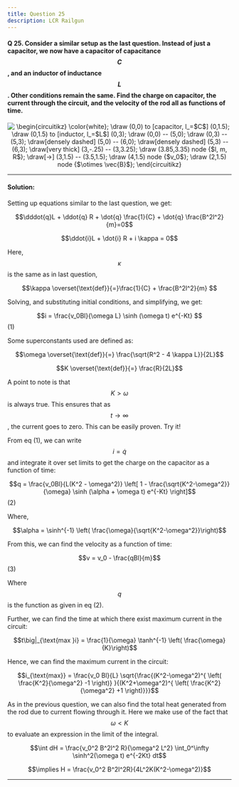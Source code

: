 ```yaml
--- 
title: Question 25
description: LCR Railgun
---
```


<script src="https://cdn.mathjax.org/mathjax/latest/MathJax.js?config=TeX-AMS-MML_HTMLorMML" type="text/javascript"></script>


#### Q 25. Consider a similar setup as the last question. Instead of just a capacitor, we now have a capacitor of capacitance $$C$$, and an inductor of inductance $$L$$. Other conditions remain the same. Find the charge on capacitor, the current through the circuit, and the velocity of the rod all as functions of time.

<p align="center"><img align="center" src="https://i.upmath.me/svg/%5Cbegin%7Bcircuitikz%7D%0A%5Ccolor%7Bwhite%7D%3B%0A%5Cdraw%20(0%2C0)%20to%20%5Bcapacitor%2C%20l_%3D%24C%24%5D%20(0%2C1.5)%3B%0A%5Cdraw%20(0%2C1.5)%20to%20%5Binductor%2C%20l_%3D%24L%24%5D%20(0%2C3)%3B%0A%5Cdraw%20(0%2C0)%20--%20(5%2C0)%3B%0A%5Cdraw%20(0%2C3)%20--%20(5%2C3)%3B%0A%5Cdraw%5Bdensely%20dashed%5D%20(5%2C0)%20--%20(6%2C0)%3B%0A%5Cdraw%5Bdensely%20dashed%5D%20(5%2C3)%20--%20(6%2C3)%3B%0A%5Cdraw%5Bvery%20thick%5D%20(3%2C-.25)%20--%20(3%2C3.25)%3B%0A%5Cdraw%20(3.85%2C3.35)%20node%20%7B%24l%2C%20m%2C%20R%24%7D%3B%0A%5Cdraw%5B-%3E%5D%20(3%2C1.5)%20--%20(3.5%2C1.5)%3B%0A%5Cdraw%20(4%2C1.5)%20node%20%7B%24v_0%24%7D%3B%0A%5Cdraw%20(2%2C1.5)%20node%20%7B%24%5Cotimes%20%5Cvec%7BB%7D%24%7D%3B%0A%5Cend%7Bcircuitikz%7D%0A" alt="\begin{circuitikz}
\color{white};
\draw (0,0) to [capacitor, l_=$C$] (0,1.5);
\draw (0,1.5) to [inductor, l_=$L$] (0,3);
\draw (0,0) -- (5,0);
\draw (0,3) -- (5,3);
\draw[densely dashed] (5,0) -- (6,0);
\draw[densely dashed] (5,3) -- (6,3);
\draw[very thick] (3,-.25) -- (3,3.25);
\draw (3.85,3.35) node {$l, m, R$};
\draw[-&gt;] (3,1.5) -- (3.5,1.5);
\draw (4,1.5) node {$v_0$};
\draw (2,1.5) node {$\otimes \vec{B}$};
\end{circuitikz}
" /></p>

---

#### Solution:

Setting up equations similar to the last question, we get:

$$\dddot{q}L + \ddot{q} R + \dot{q} \frac{1}{C} + \dot{q} \frac{B^2l^2}{m}=0$$

$$\ddot{i}L + \dot{i} R + i \kappa = 0$$

Here, $$\kappa$$ is the same as in last question,

$$\kappa \overset{\text{def}}{=}\frac{1}{C} + \frac{B^2l^2}{m} $$

Solving, and substituting initial conditions, and simplifying, we get:

$$i = \frac{v_0Bl}{\omega L} \sinh (\omega t) e^{-Kt} $$(1)

Some superconstants used are defined as:

$$\omega \overset{\text{def}}{=} \frac{\sqrt{R^2 - 4 \kappa L}}{2L}$$

$$K \overset{\text{def}}{=} \frac{R}{2L}$$

A point to note is that $$K>\omega$$ is always true. This ensures that as $$t\rightarrow \infty$$, the current goes to zero. This can be easily proven. Try it!

From eq (1), we can write $$i = \dot{q}$$ and integrate it over set limits to get the charge on the capacitor as a function of time:

$$q = \frac{v_0Bl}{L(K^2 - \omega^2)} \left[ 1 - \frac{\sqrt{K^2-\omega^2}}{\omega} \sinh (\alpha + \omega t)  e^{-Kt} \right]$$(2)

Where, 

$$\alpha = \sinh^{-1} \left( \frac{\omega}{\sqrt{K^2-\omega^2}}\right)$$

From this, we can find the velocity as a function of time:

$$v = v_0 - \frac{qBl}{m}$$(3)

Where $$q$$ is the function as given in eq (2).

Further, we can find the time at which there exist maximum current in the circuit:

$$t\big|_{\text{max }i} = \frac{1}{\omega} \tanh^{-1} \left( \frac{\omega}{K}\right)$$

Hence, we can find the maximum current in the circuit:

$$i_{\text{max}} = \frac{v_0 Bl}{L} \sqrt{\frac{(K^2-\omega^2)^{ \left( \frac{K^2}{\omega^2} -1 \right)} }{(K^2+\omega^2)^{ \left( \frac{K^2}{\omega^2} +1 \right)}}}$$

As in the previous question, we can also find the total heat generated from the rod due to current flowing through it. Here we make use of the fact that $$\omega < K$$ to evaluate an expression in the limit of the integral.

$$\int dH = \frac{v_0^2 B^2l^2 R}{\omega^2 L^2} \int_0^\infty \sinh^2(\omega t) e^{-2Kt} dt$$

$$\implies H = \frac{v_0^2 B^2l^2R}{4L^2K(K^2-\omega^2)}$$

---
